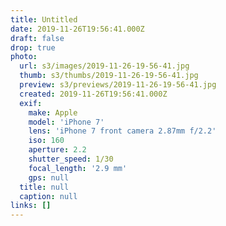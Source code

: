```yaml
---
title: Untitled
date: 2019-11-26T19:56:41.000Z
draft: false
drop: true
photo:
  url: s3/images/2019-11-26-19-56-41.jpg
  thumb: s3/thumbs/2019-11-26-19-56-41.jpg
  preview: s3/previews/2019-11-26-19-56-41.jpg
  created: 2019-11-26T19:56:41.000Z
  exif:
    make: Apple
    model: 'iPhone 7'
    lens: 'iPhone 7 front camera 2.87mm f/2.2'
    iso: 160
    aperture: 2.2
    shutter_speed: 1/30
    focal_length: '2.9 mm'
    gps: null
  title: null
  caption: null
links: []
---
```


